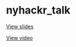 # nyhackr_talk

[View slides](https://raw.githack.com/ljanda/nyhackr_talk_2019_09_19/master/ny_hackr_talk_2019_09_19.html)

[View video](https://www.youtube.com/watch?v=yrZS8mGL-2E)
